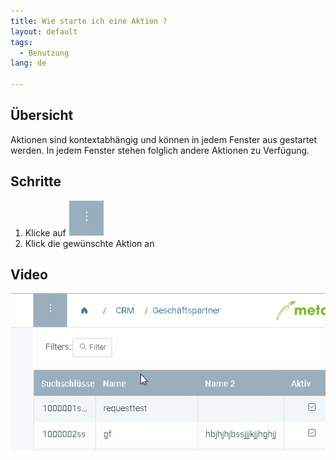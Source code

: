 ```yaml
---
title: Wie starte ich eine Aktion ?
layout: default
tags:
  - Benutzung
lang: de

---
```

## Übersicht
Aktionen sind kontextabhängig und können in jedem Fenster aus gestartet werden. In jedem Fenster stehen folglich andere Aktionen zu Verfügung.

## Schritte

1. Klicke auf ![](assets/Neuen_Datensatz_Webui-4273e.png)
1. Klick die gewünschte Aktion an


## Video

![](assets/AktionStarten.gif)
